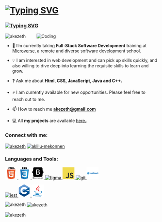 <h1><a href="https://git.io/typing-svg"><img src="https://readme-typing-svg.demolab.com?font=Fira+Code&weight=600&size=45&pause=1000&color=000000&vCenter=true&width=800&height=75&lines=Hi+%F0%9F%91%8B%2C+I'm+Aklilu+Mekonnen" alt="Typing SVG" /></a></h1>
<h3><a href="https://git.io/typing-svg"><img src="https://readme-typing-svg.demolab.com?font=Lato&weight=500&size=30&pause=1000&color=000000&vCenter=true&width=1000&height=75&lines=I'm+a+Husband%2C+Father%2C+Developer%2C+and+Civil+Engineer!!" alt="Typing SVG" /></a></h3>

<img align="right" alt="Coding" width="400" src="https://www.lambdatest.com/resources/images/news24.gif">

<p align="left"> <img src="https://komarev.com/ghpvc/?username=akezeth&label=Profile%20views&color=0e75b6&style=flat" alt="akezeth" /> </p>

- 🌱 I’m currently taking **Full-Stack Software Development** training at
  [Microverse], a remote and diverse software development school.

- 💡 I am interested in web development and can pick up skills quickly, and also willing to dive deep into learning the requisite skills to learn and grow.

- ❓ Ask me about **Html, CSS, JavaScript, Java and C++.**

- ⚡ I am currently available for new opportunities. Please feel free to reach out to me.

- 📫 How to reach me **akezeth@gmail.com**

- 💻 All **my projects** are available [here.](https://github.com/akezeth?tab=repositories).

<h3 align="left">Connect with me:</h3>
<p align="left">

<p align="left">
<a href="https://twitter.com/akezeth" target="blank"><img align="center" src="https://raw.githubusercontent.com/rahuldkjain/github-profile-readme-generator/master/src/images/icons/Social/twitter.svg" alt="akezeth" height="30" width="40" /></a>
<a href="https://www.linkedin.com/in/aklilu-mekonnen-a8287b74/" target="blank"><img align="center" src="https://raw.githubusercontent.com/rahuldkjain/github-profile-readme-generator/master/src/images/icons/Social/linked-in-alt.svg" alt="aklilu-mekonnen" height="30" width="40" /></a>
</p>

<h3 align="left">Languages and Tools:</h3>
<p align="left"> 
<a href="https://www.w3.org/html/" target="_blank" rel="noreferrer"> <img src="https://raw.githubusercontent.com/devicons/devicon/master/icons/html5/html5-original-wordmark.svg" alt="html5" width="40" height="40"/> </a>
<a href="https://www.w3schools.com/css/" target="_blank" rel="noreferrer"> <img src="https://raw.githubusercontent.com/devicons/devicon/master/icons/css3/css3-original-wordmark.svg" alt="css3" width="40" height="40"/> </a>
<a href="https://getbootstrap.com" target="_blank" rel="noreferrer"> <img src="https://raw.githubusercontent.com/devicons/devicon/master/icons/bootstrap/bootstrap-plain-wordmark.svg" alt="bootstrap" width="40" height="40"/> </a>  
<a href="https://www.figma.com/" target="_blank" rel="noreferrer"> <img src="https://www.vectorlogo.zone/logos/figma/figma-icon.svg" alt="figma" width="40" height="40"/> </a> 
<a href="https://developer.mozilla.org/en-US/docs/Web/JavaScript" target="_blank" rel="noreferrer"> <img src="https://raw.githubusercontent.com/devicons/devicon/master/icons/javascript/javascript-original.svg" alt="javascript" width="40" height="40"/> </a> 
<a href="https://git-scm.com/" target="_blank" rel="noreferrer"> <img src="https://www.vectorlogo.zone/logos/git-scm/git-scm-icon.svg" alt="git" width="40" height="40"/> </a>
<a href="https://webpack.js.org" target="_blank" rel="noreferrer"> <img src="https://raw.githubusercontent.com/devicons/devicon/d00d0969292a6569d45b06d3f350f463a0107b0d/icons/webpack/webpack-original-wordmark.svg" alt="webpack" width="40" height="40"/> </a> </p>
<a href="https://jestjs.io" target="_blank" rel="noreferrer"> <img src="https://www.vectorlogo.zone/logos/jestjsio/jestjsio-icon.svg" alt="jest" width="40" height="40"/> </a>
<a href="https://www.w3schools.com/cpp/" target="_blank" rel="noreferrer"> <img src="https://raw.githubusercontent.com/devicons/devicon/master/icons/cplusplus/cplusplus-original.svg" alt="cplusplus" width="40" height="40"/> </a>
<a href="https://www.w3schools.com/java/" target="_blank" rel="noreferrer"> <img src="https://raw.githubusercontent.com/devicons/devicon/master/icons/java/java-original.svg" alt="java" width="40" height="40"/> </a>

<p><img align="left" src="https://github-readme-stats.vercel.app/api/top-langs?username=akezeth&show_icons=true&locale=en&layout=compact" alt="akezeth" /></p>

<p>&nbsp;<img align="center" src="https://github-readme-stats.vercel.app/api?username=akezeth&show_icons=true&locale=en" alt="akezeth" /></p>

<p><img align="center" src="https://github-readme-streak-stats.herokuapp.com/?user=akezeth&" alt="akezeth" /></p>

[Microverse]: https://www.microverse.org/
